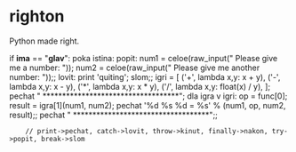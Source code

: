 # righton
Python made right.

if __ima__ == "__glav__":
    poka istina:
        popit:
			num1 = celoe(raw_input(" Please give me a number: "));
			num2 = celoe(raw_input(" Please give me another number: "));;
		lovit: print 'quiting'; slom;;
        igri = [
            ('+', lambda x,y: x + y),
            ('-', lambda x,y: x - y),
            ('*', lambda x,y: x * y),
            ('/', lambda x,y: float(x) / y),
        ];
        pechat " ***********************************";
        dla igra v igri:
            op = func[0];
            result = igra[1](num1, num2);
            pechat '%d %s %d = %s' % (num1, op, num2, result);;
        pechat " ***********************************";;
    
   
		// print->pechat, catch->lovit, throw->kinut, finally->nakon, try->popit, break->slom
